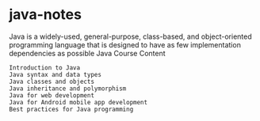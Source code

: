 # java-notes

  Java is a widely-used, general-purpose, class-based, and object-oriented programming language that is designed to have as few implementation dependencies as possible
  Java Course Content

    Introduction to Java
    Java syntax and data types
    Java classes and objects
    Java inheritance and polymorphism
    Java for web development
    Java for Android mobile app development
    Best practices for Java programming

